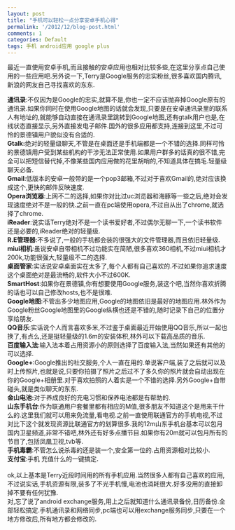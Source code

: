 ```yaml
---
layout: post
title: "手机可以轻松一点分享安卓手机心得"
permalink: '/2012/12/blog-post.html'
comments: 1
categories: Default
tags: 手机 android应用 google plus
---
```

最近一直使用安卓手机,而且接触的安卓应用也相对比较多些,在这里分享点自己使用的一些应用吧.另外说一下,Terry是Google服务的忠实粉丝,很多喜欢国内腾讯,新浪的网友自己寻找喜欢的东东.  

<div><b>通讯录</b>:不仅因为是Google的忠实,就算不是,你也一定不应该抛弃掉Google原有的通讯录.如果你同时在使用Google地图的话就会发现,只要是在安卓通讯录里的联系人有地址的,就能够自动直接在通讯录里跳转到Google地图,还有gtalk用户也是,在线状态直接显示,另外直接发电子邮件.国外的很多应用都支持,连接到这里,不过可怜的景德镇用户貌似没有合适的.</div>

<div><b>Gtalk:</b>绝对的轻量级聊天,不管是在桌面还是手机端都是一个不错的选择.同样可怜的景德镇用户受到某些机构的干涉无法正常使用.如果用户群多的话真的很不错,完全可以把短信替代掉,不像某些国内应用做的花里胡哨的,不知道具体在搞毛.轻量级聊天必备.<br/><b>Gmail</b>:低版本的安卓一般带的是一个pop3邮箱,不过对于喜欢Gmail的,绝对应该换成这个,更快的邮件反映速度.<br/><b>Opera浏览器</b>:上网不二的选择,如果你对比过uc浏览器和海豚等一些之后,绝对会发现速度绝对不是一般的快.之前一直在pc端使用opera,不过自从出了chrome,就选择了chrome.<br/><b>iReader</b>:说实话Terry绝对不是一个读书爱好者,不过偶尔无聊一下,一个读书软件还是必要的,iReader绝对的轻量级.<br/><b>R.E管理器</b>:不多说了,一般的手机都会装的很强大的文件管理器,而且依旧轻量级.<br/><b>miui相机</b>:虽说安卓自带相机不过功能实在简陋,很多喜欢360相机,不过miui相机才200k,功能很强大,轻量级不二的选择.<br/><b>桌面管家</b>:实话说安卓桌面实在太多了,每个人都有自己喜欢的.不过如果你追求速度这个桌面绝对是最流畅的,软件大小不过600K.<br/><b>SmartHost</b>:如果你在景德镇,你有想要使用Google服务,装这个吧,当然你喜欢折腾的话也可以自己修改hosts,也不是很难.<br/><b>Google地图</b>:不管出多少地图应用,Google的地图依旧是最好的地图应用.林外作为Google粉丝Google地图里的Google纵横也还是不错的,随时记录下自己的位置分享给朋友.<br/><b>QQ音乐</b>:实话说个人而言喜欢多米,不过鉴于桌面最近开始使用QQ音乐,所以一起也换了,有点么,还是挺轻量级的1.6m的安装体积,林外可以下载高品质的音乐.<br/><b>百度输入法</b>:输入法本着占用资源小的原则选择了百度输入法,当然如果还有其他的可以选择.<br/><b>Google+</b>:Google推出的社交服务,个人一直在用的.单说客户端,装了之后就可以及时上传照片,也就是说,只要你拍摄了照片之后过不了多久你的照片就会自动出现在你的Google+相册里.对于喜欢拍照的人着实是一个不错的选择.另外Google+自带碰头,就是类似聊天的东东.<br/><b>金山电池:</b>对于养成良好的充电习惯和保养电池都是有帮助的.<br/><b>山东手机台</b>:作为联通用户套餐里都有相应的M值,很多朋友不知道这个是用来干什么的.这里我们就可以用来免流量,看电视.之前一直使用联通官方的手机电视,不过对比下这个就发现资源比联通官方的划算很多.我的12m山东手机台基本可以包月国内卫星频道,非常不错吧,林外还有好多点播节目.如果你有20m就可以包月所有的节目了,包括凤凰卫视,tvb等.<br/><b>手机毒霸</b>:不管怎么说杀毒的还是装一个,安全第一位的.占用资源相对比较小.<br/><b>支付宝</b>:手机 充值什么的一键搞定<b>.</b><br/><br/>ok,以上基本是Terry近段时间用的所有手机应用.当然很多人都有自己喜欢的应用,不过说实话,手机资源有限,装多了不光手机慢,电池也消耗很大.好多没用的直接卸掉不要有任何犹豫.<br/>对,忘了说了android exchange服务,用上之后就知道什么通讯录备份,日历备份.全部轻松搞定.手机通讯录和网络同步,pc端也可以用exchange服务同步,只要在一个地方修改后,所有地方都会修改的.<br/><br/><br/><br/></div>